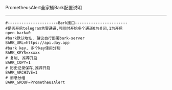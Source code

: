 PrometheusAlert全家桶Bark配置说明

-----------------

```
#---------------------↓Bark接口-----------------------
#是否开启telegram告警通道,可同时开始多个通道0为关闭,1为开启
open-bark=0
#bark默认地址, 建议自行部署bark-server
BARK_URL=https://api.day.app
#bark key, 多个key使用分割
BARK_KEYS=xxxxx
# 复制, 推荐开启
BARK_COPY=1
# 历史记录保存,推荐开启
BARK_ARCHIVE=1
# 消息分组
BARK_GROUP=PrometheusAlert
```